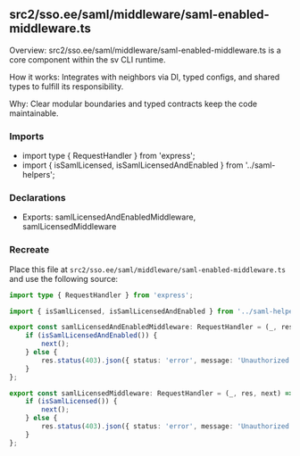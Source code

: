 ## src2/sso.ee/saml/middleware/saml-enabled-middleware.ts

Overview: src2/sso.ee/saml/middleware/saml-enabled-middleware.ts is a core component within the sv CLI runtime.

How it works: Integrates with neighbors via DI, typed configs, and shared types to fulfill its responsibility.

Why: Clear modular boundaries and typed contracts keep the code maintainable.

### Imports

- import type { RequestHandler } from 'express';
- import { isSamlLicensed, isSamlLicensedAndEnabled } from '../saml-helpers';

### Declarations

- Exports: samlLicensedAndEnabledMiddleware, samlLicensedMiddleware

### Recreate

Place this file at `src2/sso.ee/saml/middleware/saml-enabled-middleware.ts` and use the following source:

```ts
import type { RequestHandler } from 'express';

import { isSamlLicensed, isSamlLicensedAndEnabled } from '../saml-helpers';

export const samlLicensedAndEnabledMiddleware: RequestHandler = (_, res, next) => {
	if (isSamlLicensedAndEnabled()) {
		next();
	} else {
		res.status(403).json({ status: 'error', message: 'Unauthorized' });
	}
};

export const samlLicensedMiddleware: RequestHandler = (_, res, next) => {
	if (isSamlLicensed()) {
		next();
	} else {
		res.status(403).json({ status: 'error', message: 'Unauthorized' });
	}
};

```
